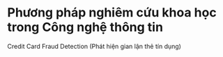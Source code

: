 # Phương pháp nghiêm cứu khoa học trong Công nghệ thông tin
Credit Card Fraud Detection (Phát hiện gian lận thẻ tín dụng)
